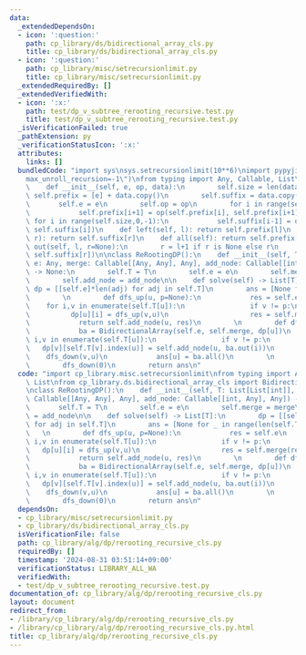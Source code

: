 ```yaml
---
data:
  _extendedDependsOn:
  - icon: ':question:'
    path: cp_library/ds/bidirectional_array_cls.py
    title: cp_library/ds/bidirectional_array_cls.py
  - icon: ':question:'
    path: cp_library/misc/setrecursionlimit.py
    title: cp_library/misc/setrecursionlimit.py
  _extendedRequiredBy: []
  _extendedVerifiedWith:
  - icon: ':x:'
    path: test/dp_v_subtree_rerooting_recursive.test.py
    title: test/dp_v_subtree_rerooting_recursive.test.py
  _isVerificationFailed: true
  _pathExtension: py
  _verificationStatusIcon: ':x:'
  attributes:
    links: []
  bundledCode: "import sys\nsys.setrecursionlimit(10**6)\nimport pypyjit\npypyjit.set_param(\"\
    max_unroll_recursion=-1\")\nfrom typing import Any, Callable, List\n\nclass BidirectionalArray:\n\
    \    def __init__(self, e, op, data):\n        self.size = len(data)\n       \
    \ self.prefix = [e] + data.copy()\n        self.suffix = data.copy() + [e]\n \
    \       self.e = e\n        self.op = op\n        for i in range(self.size):\n\
    \            self.prefix[i+1] = op(self.prefix[i], self.prefix[i+1])\n       \
    \ for i in range(self.size,0,-1):\n            self.suffix[i-1] = op(self.suffix[i-1],\
    \ self.suffix[i])\n    def left(self, l): return self.prefix[l]\n    def right(self,\
    \ r): return self.suffix[r]\n    def all(self): return self.prefix[-1]\n    def\
    \ out(self, l, r=None):\n        r = l+1 if r is None else r\n        return self.op(self.prefix[l],\
    \ self.suffix[r])\n\nclass ReRootingDP():\n    def __init__(self, T: List[List[int]],\
    \ e: Any, merge: Callable[[Any, Any], Any], add_node: Callable[[int, Any], Any])\
    \ -> None:\n        self.T = T\n        self.e = e\n        self.merge = merge\n\
    \        self.add_node = add_node\n\n    def solve(self) -> List[T]:\n       \
    \ dp = [[self.e]*len(adj) for adj in self.T]\n        ans = [None for _ in range(len(self.T))]\n\
    \        \n        def dfs_up(u, p=None):\n            res = self.e\n        \
    \    for i,v in enumerate(self.T[u]):\n                if v != p:\n          \
    \          dp[u][i] = dfs_up(v,u)\n                    res = self.merge(res, dp[u][i])\n\
    \            return self.add_node(u, res)\n        \n        def dfs_down(u, p=None):\n\
    \            ba = BidirectionalArray(self.e, self.merge, dp[u])\n            for\
    \ i,v in enumerate(self.T[u]):\n                if v != p:\n                 \
    \   dp[v][self.T[v].index(u)] = self.add_node(u, ba.out(i))\n                \
    \    dfs_down(v,u)\n            ans[u] = ba.all()\n        \n        dfs_up(0)\n\
    \        dfs_down(0)\n        return ans\n"
  code: "import cp_library.misc.setrecursionlimit\nfrom typing import Any, Callable,\
    \ List\nfrom cp_library.ds.bidirectional_array_cls import BidirectionalArray\n\
    \nclass ReRootingDP():\n    def __init__(self, T: List[List[int]], e: Any, merge:\
    \ Callable[[Any, Any], Any], add_node: Callable[[int, Any], Any]) -> None:\n \
    \       self.T = T\n        self.e = e\n        self.merge = merge\n        self.add_node\
    \ = add_node\n\n    def solve(self) -> List[T]:\n        dp = [[self.e]*len(adj)\
    \ for adj in self.T]\n        ans = [None for _ in range(len(self.T))]\n     \
    \   \n        def dfs_up(u, p=None):\n            res = self.e\n            for\
    \ i,v in enumerate(self.T[u]):\n                if v != p:\n                 \
    \   dp[u][i] = dfs_up(v,u)\n                    res = self.merge(res, dp[u][i])\n\
    \            return self.add_node(u, res)\n        \n        def dfs_down(u, p=None):\n\
    \            ba = BidirectionalArray(self.e, self.merge, dp[u])\n            for\
    \ i,v in enumerate(self.T[u]):\n                if v != p:\n                 \
    \   dp[v][self.T[v].index(u)] = self.add_node(u, ba.out(i))\n                \
    \    dfs_down(v,u)\n            ans[u] = ba.all()\n        \n        dfs_up(0)\n\
    \        dfs_down(0)\n        return ans\n"
  dependsOn:
  - cp_library/misc/setrecursionlimit.py
  - cp_library/ds/bidirectional_array_cls.py
  isVerificationFile: false
  path: cp_library/alg/dp/rerooting_recursive_cls.py
  requiredBy: []
  timestamp: '2024-08-31 03:51:14+09:00'
  verificationStatus: LIBRARY_ALL_WA
  verifiedWith:
  - test/dp_v_subtree_rerooting_recursive.test.py
documentation_of: cp_library/alg/dp/rerooting_recursive_cls.py
layout: document
redirect_from:
- /library/cp_library/alg/dp/rerooting_recursive_cls.py
- /library/cp_library/alg/dp/rerooting_recursive_cls.py.html
title: cp_library/alg/dp/rerooting_recursive_cls.py
---
```

